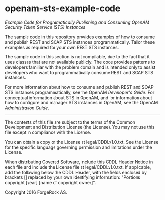 # openam-sts-example-code

*Example Code for Programatically Publishing and Consuming OpenAM Security Token Service (STS) Instances*

The sample code in this repository provides examples of how to consume and publish REST and SOAP STS instances programmatically.  Tailor these examples as required for your own REST STS instances.

The sample code in this section is not compilable, due to the fact that it uses classes that are not available publicly. The code provides patterns to developers familiar with the problem domain and is intended only to assist developers who want to programmatically consume REST and SOAP STS instances.

For more information about how to consume and publish REST and SOAP STS instances programmatically, see the OpenAM *Developer's Guide*. For conceptual information about STS in OpenAM, and for information about how to configure and manager STS instances in OpenAM, see the OpenAM *Administration Guide*.

* * *

The contents of this file are subject to the terms of the Common Development and
Distribution License (the License). You may not use this file except in compliance with the
License.

You can obtain a copy of the License at legal/CDDLv1.0.txt. See the License for the
specific language governing permission and limitations under the License.

When distributing Covered Software, include this CDDL Header Notice in each file and include
the License file at legal/CDDLv1.0.txt. If applicable, add the following below the CDDL
Header, with the fields enclosed by brackets [] replaced by your own identifying
information: "Portions copyright [year] [name of copyright owner]".

Copyright 2016 ForgeRock AS.
